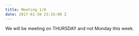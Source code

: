 ```yaml
---
title: Meeting 1/8
date: 2017-01-30 23:16:00 Z
---
```


We will be meeting on THURSDAY and not Monday this week.